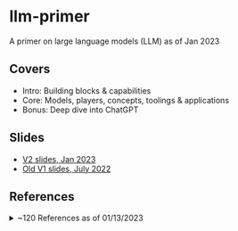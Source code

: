 # llm-primer
A primer on large language models (LLM) as of Jan 2023

## Covers
- Intro: Building blocks & capabilities
- Core: Models, players, concepts, toolings & applications
- Bonus: Deep dive into ChatGPT

## Slides
- [V2 slides, Jan 2023](https://github.com/hululuzhu/llm-primer/blob/main/llm_primer_v2_jan_2023.pdf)
- [Old V1 slides, July 2022](https://github.com/hululuzhu/fun-paper-sharing/blob/main/slides/llm_primer_v1.pdf)

## References
<details>
  <summary>~120 References as of 01/13/2023</summary>

  - [[1706.03741] Deep reinforcement learning from human preferences](https://arxiv.org/abs/1706.03741)
    - [[1706.03762] Attention Is All You Need](https://arxiv.org/abs/1706.03762)
    - [[1810.04805] BERT: Pre-training of Deep Bidirectional Transformers for Language Understanding](https://arxiv.org/abs/1810.04805)
    - [[1904.00962] Large Batch Optimization for Deep Learning: Training BERT in 76 minutes](https://arxiv.org/abs/1904.00962)
    - [[1907.11692] RoBERTa: A Robustly Optimized BERT Pretraining Approach](https://arxiv.org/abs/1907.11692)
    - [[1910.10683] Exploring the Limits of Transfer Learning with a Unified Text-to-Text Transformer](https://arxiv.org/abs/1910.10683)
    - [[2001.08361] Scaling Laws for Neural Language Models](https://arxiv.org/abs/2001.08361)
    - [[2005.14165] Language Models are Few-Shot Learners](https://arxiv.org/abs/2005.14165)
    - [[2103.00823] M6: A Chinese Multimodal Pretrainer](https://arxiv.org/abs/2103.00823)
    - [[2104.09864] RoFormer: Enhanced Transformer with Rotary Position Embedding](https://arxiv.org/abs/2104.09864)
    - [[2106.04554] A Survey of Transformers](https://arxiv.org/abs/2106.04554)
    - [[2111.06377] Masked Autoencoders Are Scalable Vision Learners](https://arxiv.org/abs/2111.06377)
    - [[2112.12731] ERNIE 3.0 Titan: Exploring Larger-scale Knowledge Enhanced Pre-training for Language Understanding and Generation](https://arxiv.org/abs/2112.12731)
    - [[2201.08239] LaMDA: Language Models for Dialog Applications](https://arxiv.org/abs/2201.08239)
    - [[2201.11903] Chain-of-Thought Prompting Elicits Reasoning in Large Language Models](https://arxiv.org/abs/2201.11903)
    - [[2203.15556] Training Compute-Optimal Large Language Models](https://arxiv.org/abs/2203.15556)
    - [[2204.05862] Training a Helpful and Harmless Assistant with Reinforcement Learning from Human Feedback](https://arxiv.org/abs/2204.05862)
    - [[2205.01068] OPT: Open Pre-trained Transformer Language Models](https://arxiv.org/abs/2205.01068)
    - [[2205.05198] Reducing Activation Recomputation in Large Transformer Models](https://arxiv.org/abs/2205.05198)
    - [[2206.07682] Emergent Abilities of Large Language Models](https://arxiv.org/abs/2206.07682)
    - [[2207.01780] CodeRL: Mastering Code Generation through Pretrained Models and Deep Reinforcement Learning](https://arxiv.org/abs/2207.01780)
    - [[2208.03299] Atlas: Few-shot Learning with Retrieval Augmented Language Models](https://arxiv.org/abs/2208.03299)
    - [[2210.02414] GLM-130B: An Open Bilingual Pre-trained Model](https://arxiv.org/abs/2210.02414)
    - [[D] GPT-3, The $4,600,000 Language Model : r/MachineLearning](https://www.reddit.com/r/MachineLearning/comments/h0jwoz/d_gpt3_the_4600000_language_model/)
    - [Alibaba Cloud Launches 'ModelScope,' An Open-Source Model-as-a-Service (MaaS) Platform that Comes with Hundreds of Artificial Intelligence (AI) Models - MarkTechPost](https://www.marktechpost.com/2022/11/21/alibaba-cloud-launches-modelscope-an-open-source-model-as-a-service-maas-platform-that-comes-with-hundreds-of-artificial-intelligence-ai-models/)
    - [Aligning Language Models to Follow Instructions](https://openai.com/blog/instruction-following/)
    - [AlphaGo](https://www.deepmind.com/research/highlighted-research/alphago)
    - [Anthropic](https://www.anthropic.com/)
    - [BART: Denoising Sequence-to-Sequence Pre-training for Natural Language Generation, Translation, and Comprehension | Facebook AI Research](https://ai.facebook.com/research/publications/bart-denoising-sequence-to-sequence-pre-training-for-natural-language-generation-translation-and-comprehension/)
    - [Better Language Models and Their Implications](https://openai.com/blog/better-language-models/)
    - [BigScience](https://bigscience.huggingface.co/)
    - [BlenderBot 3: An AI Chatbot That Improves Through Conversation | Meta](https://about.fb.com/news/2022/08/blenderbot-ai-chatbot-improves-through-conversation/)
    - [Building safer dialogue agents](https://www.deepmind.com/blog/building-safer-dialogue-agents)
    - [Chat GPT (可能)是怎麼煉成的 - GPT 社會化的過程](https://www.youtube.com/watch?v=e0aKI2GGZNg)
    - [ChatGPT cheats? Triangle professors grapple with viral AI technology as semester starts](https://www.newsobserver.com/news/local/article270952057.html)
    - [ChatGPT produces made-up nonexistent references | Hacker News](https://news.ycombinator.com/item?id=33841672)
    - [ChatGPT, Open AI's Chatbot, Is Spitting Out Biased, Sexist Results - Bloomberg](https://www.bloomberg.com/news/newsletters/2022-12-08/chatgpt-open-ai-s-chatbot-is-spitting-out-biased-sexist-results)
    - [ChatGPT: Optimizing Language Models for Dialogue](https://openai.com/blog/chatgpt/)
    - [Code for CodeT5: a new code-aware pre-trained encoder-decoder model.](https://github.com/salesforce/CodeT5)
    - [Colossal-AI](https://colossalai.org/)
    - [DeepMind’s AlphaCode AI writes code at a competitive level | TechCrunch](https://techcrunch.com/2022/02/02/deepminds-alphacode-ai-writes-code-at-a-competitive-level/)
    - [Democratizing access to large-scale language models with OPT-175B](https://ai.facebook.com/blog/democratizing-access-to-large-scale-language-models-with-opt-175b/)
    - [Don’t Ban ChatGPT in Schools. Teach With It. - The New York Times](https://www.nytimes.com/2023/01/12/technology/chatgpt-schools-teachers.html)
    - [EleutherAI](https://www.eleuther.ai/)
    - [EleutherAI/gpt-neox-20b · Hugging Face](https://huggingface.co/EleutherAI/gpt-neox-20b)
    - [Exploring Transfer Learning with T5: the Text-To-Text Transfer Transformer – Google AI Blog](https://ai.googleblog.com/2020/02/exploring-transfer-learning-with-t5.html)
    - [galactica research model by Meta](https://galactica.org/)
    - [Generative adversarial network - Wikipedia](https://en.wikipedia.org/wiki/Generative_adversarial_network)
    - [GitHub - f/awesome-chatgpt-prompts: This repo includes ChatGPT prompt curation to use ChatGPT better.](https://github.com/f/awesome-chatgpt-prompts)
    - [GitHub - google/BIG-bench: Beyond the Imitation Game collaborative benchmark for measuring and extrapolating the capabilities of language models](https://github.com/google/BIG-bench)
    - [GitHub - huggingface/transformers: 🤗 Transformers: State-of-the-art Machine Learning for Pytorch, TensorFlow, and JAX.](https://github.com/huggingface/transformers)
    - [GitHub - karpathy/nanoGPT: The simplest, fastest repository for training/finetuning medium-sized GPTs.](https://github.com/karpathy/nanoGPT)
    - [GitHub - PaddlePaddle/PaddleNLP](https://github.com/PaddlePaddle/PaddleNLP)
    - [GitHub Copilot · Your AI pair programmer](https://github.com/features/copilot)
    - [github: Jianlin Su bojone](https://github.com/bojone)
    - [GitHub's AI Coding Assistant Copilot Launches - Voicebot.ai](https://voicebot.ai/2022/06/22/githubs-ai-coding-assistant-copilot-launches/)
    - [GLM-130B: An Open Bilingual Pre-Trained Model](https://github.com/THUDM/GLM-130B)
    - [gluebenchmark Leaderboard](https://gluebenchmark.com/leaderboard/)
    - [Google AI Introduces Minerva: A Natural Language Processing (NLP) Model That Solves Mathematical Questions - MarkTechPost](https://www.marktechpost.com/2022/07/04/google-ai-introduces-minerva-a-natural-language-processing-nlp-model-that-solves-mathematical-questions/)
    - [Google Sidelines Engineer Who Claims Its A.I. Is Sentient - The New York Times](https://www.nytimes.com/2022/06/12/technology/google-chatbot-ai-blake-lemoine.html)
    - [Google's Massive New Language Model Can Explain Jokes](https://www.datanami.com/2022/04/22/googles-massive-new-language-model-can-explain-jokes/)
    - [Got It AI creates truth checker for ChatGPT 'hallucinations' | VentureBeat](https://venturebeat.com/ai/got-it-ai-creates-truth-checker-for-chatgpt-hallucinations/)
    - [GPT-3 Powers the Next Generation of Apps](https://openai.com/blog/gpt-3-apps/)
    - [GSM8K Dataset | Papers With Code](https://paperswithcode.com/dataset/gsm8k)
    - [How come GPT can seem so brilliant one minute and so breathtakingly dumb the next?](https://garymarcus.substack.com/p/how-come-gpt-can-seem-so-brilliant)
    - [How does GPT Obtain its Ability? Tracing Emergent Abilities of Language Models to their Sources](https://yaofu.notion.site/How-does-GPT-Obtain-its-Ability-Tracing-Emergent-Abilities-of-Language-Models-to-their-Sources-b9a57ac0fcf74f30a1ab9e3e36fa1dc1)
    - [https://openai.com/blog/openai-codex/](https://openai.com/blog/openai-codex/)
    - [https://twitter.com/goodside/status/1598874674204618753?lang=en](https://twitter.com/goodside/status/1598874674204618753?lang=en)
    - [https://twitter.com/goodside/status/1610482565106012160](https://twitter.com/goodside/status/1610482565106012160)
    - [https://twitter.com/Grady_Booch/status/1593033061423550464](https://twitter.com/Grady_Booch/status/1593033061423550464)
    - [https://twitter.com/sama/status/1599671496636780546?lang=en](https://twitter.com/sama/status/1599671496636780546?lang=en)
    - [https://www.govtech.com/education/k-12/new-york-city-department-of-education-bans-chatgpt](https://www.govtech.com/education/k-12/new-york-city-department-of-education-bans-chatgpt)
    - [https://www.infoq.cn/article/xIX9lekuuLcXewc5iphF](https://www.infoq.cn/article/xIX9lekuuLcXewc5iphF)
    - [HUAWEI Noah's Ark Lab · GitHub](https://github.com/huawei-noah/Pretrained-Language-Model/tree/master/PanGu-%CE%B1)
    - [HuggingFace: Deploy Hugging Face models easily with Amazon SageMaker](https://huggingface.co/blog/deploy-hugging-face-models-easily-with-amazon-sagemaker)
    - [HuggingFace: Fine-tune a pretrained model](https://huggingface.co/docs/transformers/training)
    - [HuggingFace: How to generate text: using different decoding methods for language generation with Transformers](https://huggingface.co/blog/how-to-generate)
    - [HuggingFace: Models](https://huggingface.co/docs/transformers/main_classes/model)
    - [HuggingFace: Pipelines](https://huggingface.co/docs/transformers/main_classes/pipelines)
    - [HuggingFace: Tokenizer](https://huggingface.co/docs/transformers/main_classes/tokenizer)
    - [HuggingFace: Uploading models](https://huggingface.co/docs/hub/models-uploading)
    - [Improving language models by retrieving from trillions of tokens](https://www.deepmind.com/publications/improving-language-models-by-retrieving-from-trillions-of-tokens)
    - [Improving Language Understanding by Generative Pre-Training](https://s3-us-west-2.amazonaws.com/openai-assets/research-covers/language-unsupervised/language_understanding_paper.pdf)
    - [Introducing FLAN: More generalizable Language Models with Instruction Fine-Tuning](https://ai.googleblog.com/2021/10/introducing-flan-more-generalizable.html)
    - [Introducing Pathways: A next-generation AI architecture](https://blog.google/technology/ai/introducing-pathways-next-generation-ai-architecture/)
    - [Jonathan Hui: How much do I like ChatGPT?](https://jonathan-hui.medium.com/how-much-do-i-like-chatgpt-3d8a3216e137)
    - [LaMDA and the Sentient AI Trap | WIRED](https://www.wired.com/story/lamda-sentient-ai-bias-google-blake-lemoine/)
    - [LaMDA: our breakthrough conversation technology](https://blog.google/technology/ai/lamda/)
    - [Language Model – AI2 Blog](https://blog.allenai.org/tagged/language-model)
    - [Large Language Models and Where to Use Them: Part 1](https://txt.cohere.ai/llm-use-cases/)
    - [Microsoft dumping ton of cash into ChatGPT Office infusion | AppleInsider](https://appleinsider.com/articles/23/01/10/microsoft-dumping-ton-of-cash-into-chatgpt-office-infusion)
    - [Microsoft Set To Integrate ChatGPT With Bing | CDOTrends](https://www.cdotrends.com/story/17758/microsoft-set-integrate-chatgpt-bing)
    - [Minerva: Solving Quantitative Reasoning Problems with Language Models – Google AI Blog](https://ai.googleblog.com/2022/06/minerva-solving-quantitative-reasoning.html)
    - [Mosaic LLMs (Part 2): GPT-3 quality for <$500k](https://www.mosaicml.com/blog/gpt-3-quality-for-500k#:~:text=The%20bottom%20line%3A%20it%20costs,10x%20less%20than%20people%20think.)
    - [nanoGPT/scaling_laws.ipynb at master](https://github.com/karpathy/nanoGPT/blob/master/scaling_laws.ipynb)
    - [New and Improved Content Moderation Tooling](https://openai.com/blog/new-and-improved-content-moderation-tooling/)
    - [OpenAI ‘GPT-f’ Delivers SOTA Performance in Automated Mathematical Theorem Proving | Synced](https://syncedreview.com/2020/09/10/openai-gpt-f-delivers-sota-performance-in-automated-mathematical-theorem-proving/)
    - [OpenAI begins piloting ChatGPT Professional, a premium version of its viral chatbot | TechCrunch](https://techcrunch.com/2023/01/11/openai-begins-piloting-chatgpt-professional-a-premium-version-of-its-viral-chatbot/)
    - [OpenAI Just Released the AI It Said Was Too Dangerous to Share](https://futurism.com/the-byte/openai-released-ai-dangerous-share)
    - [OpenAI Model index for researchers](https://beta.openai.com/docs/model-index-for-researchers)
    - [OpenAI says its text-generating algorithm GPT-2 is too dangerous to release.](https://slate.com/technology/2019/02/openai-gpt2-text-generating-algorithm-ai-dangerous.html)
    - [OpenAI's new ChatGPT bot: 10 dangerous things it's capable of](https://www.bleepingcomputer.com/news/technology/openais-new-chatgpt-bot-10-dangerous-things-its-capable-of/)
    - [Outrageously Large Neural Networks: The Sparsely-Gated Mixture-of-Experts Layer – Google Research](https://research.google/pubs/pub45929/)
    - [Pathways Language Model (PaLM): Scaling to 540 Billion Parameters for Breakthrough Performance](https://ai.googleblog.com/2022/04/pathways-language-model-palm-scaling-to.html)
    - [PyTorch-NLP](https://modelzoo.co/model/pytorch-nlp)
    - [Ray Distributed Computing - Anyscale](https://www.anyscale.com/ray-open-source)
    - [Research | Stanford HAI](https://hai.stanford.edu/research)
    - [Researcher Tells AI to Write a Paper About Itself, Then Submits It to Academic Journal](https://futurism.com/gpt3-academic-paper)
    - [Salesforce’s CodeRL Achieves SOTA Code Generation Results With Strong Zero-Shot Transfer Capabilities | Synced](https://syncedreview.com/2022/07/07/salesforces-coderl-achieves-sota-code-generation-results-with-strong-zero-shot-transfer-capabilities/)
    - [Solving (Some) Formal Math Olympiad Problems](https://openai.com/blog/formal-math/)
    - [Stable Diffusion 2-1 - a Hugging Face Space by stabilityai](https://huggingface.co/spaces/stabilityai/stable-diffusion)
    - [SuperGLUE: A Stickier Benchmark for General-Purpose Language Understanding Systems](https://papers.nips.cc/paper/2019/hash/4496bf24afe7fab6f046bf4923da8de6-Abstract.html)
    - [Techniques for Training Large Neural Networks](https://openai.com/blog/techniques-for-training-large-neural-networks/)
    - [Temporary policy: ChatGPT is banned - Meta Stack Overflow](https://meta.stackoverflow.com/questions/421831/temporary-policy-chatgpt-is-banned)
    - [TensorFlow Hub](https://www.tensorflow.org/hub)
    - [The Annotated Transformer](https://nlp.seas.harvard.edu/2018/04/03/attention.html)
    - [What is GPT-3? Everything your business needs to know about OpenAI’s breakthrough AI language program | ZDNET](https://www.zdnet.com/article/what-is-gpt-3-everything-business-needs-to-know-about-openais-breakthrough-ai-language-program)
    - [Who Ultimately Owns Content Generated By ChatGPT And Other AI Platforms?](https://www.forbes.com/sites/joemckendrick/2022/12/21/who-ultimately-owns-content-generated-by-chatgpt-and-other-ai-platforms/?sh=50c960845423)
    - [Why Meta’s latest large language model only survived three days online | MIT Technology Review](https://www.technologyreview.com/2022/11/18/1063487/meta-large-language-model-ai-only-survived-three-days-gpt-3-science/)
    - [Wu Dao 2.0: China’s Answer To GPT-3. Only Better](https://analyticsindiamag.com/wu-dao-2-0-chinas-answer-to-gpt-3-only-better/)
    - [Zhuiyi Technology](https://en.zhuiyi.ai/)
</details>